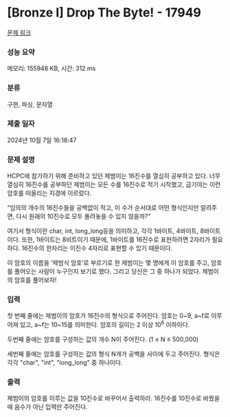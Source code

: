# [Bronze I] Drop The Byte! - 17949 

[문제 링크](https://www.acmicpc.net/problem/17949) 

### 성능 요약

메모리: 155948 KB, 시간: 312 ms

### 분류

구현, 파싱, 문자열

### 제출 일자

2024년 10월 7일 16:18:47

### 문제 설명

<p>HCPC에 참가하기 위해 준비하고 있던 제범이는 16진수를 열심히 공부하고 있다. 너무 열심히 16진수를 공부하던 제범이는 모든 수를 16진수로 적기 시작했고, 급기야는 이런 암호를 떠올리는 지경에 이르렀다.</p>

<p>“임의의 개수의 16진수들을 공백없이 적고, 이 수가 순서대로 어떤 형식인지만 알려주면, 다시 원래의 10진수로 모두 돌려놓을 수 있지 않을까?”</p>

<p>여기서 형식이란 char, int, long_long등을 의미하고, 각각 1바이트, 4바이트, 8바이트이다. 또한, 1바이트는 8비트이기 때문에, 1바이트를 16진수로 표현하려면 2자리가 필요하다. 16진수의 한자리는 이진수 4자리로 표현할 수 있기 때문이다.</p>

<p>이 암호의 이름을 ‘제범식 암호’로 부르기로 한 제범이는 몇 명에게 이 암호를 주고, 암호를 풀어오는 사람이 누구인지 보기로 했다. 그리고 당신은 그 중 하나가 되었다. 제범이의 암호를 풀어보자!</p>

### 입력 

 <p>첫 번째 줄에는 제범이의 암호가 16진수의 형식으로 주어진다. 암호는 0~9, a~f로 이루어져 있고, a~f는 10~15를 의미한다. 암호의 길이는 2 이상 10<sup>6</sup> 이하이다.</p>

<p>두번째 줄에는 암호를 구성하는 값의 개수 N이 주어진다. (1 ≤ N ≤ 500,000)</p>

<p>세번째 줄에는 암호를 구성하는 값의 형식 N개가 공백을 사이에 두고 주어진다. 형식은 각각 "char", "int", "long_long" 중 하나이다.</p>

### 출력 

 <p>제범이의 암호를 이루는 값을 10진수로 바꾸어서 출력하라. 16진수를 10진수로 바꿨을 때 음수가 아닌 입력만 주어진다.</p>

